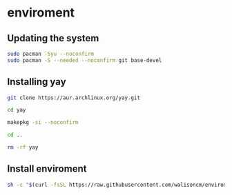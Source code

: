# enviroment

## Updating the system
```sh
sudo pacman -Syu --noconfirm
sudo pacman -S --needed --noconfirm git base-devel
```

## Installing yay
```sh
git clone https://aur.archlinux.org/yay.git
```
```sh
cd yay
```
```sh
makepkg -si --noconfirm
```
```sh
cd ..
```
```sh
rm -rf yay
```

## Install enviroment
```sh
sh -c "$(curl -fsSL https://raw.githubusercontent.com/walisoncm/enviroment/refs/heads/main/install.sh)"
```
